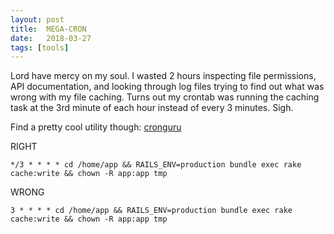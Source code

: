 ```yaml
---
layout: post
title:  MEGA-CRON
date:   2018-03-27
tags: [tools]
---
```

Lord have mercy on my soul. I wasted 2 hours inspecting file
permissions, API documentation, and looking through log files trying to
find out what was wrong with my file caching. Turns out my crontab was
running the caching task at the 3rd minute of each hour instead of every
3 minutes. Sigh.

Find a pretty cool utility though: [cronguru](https://crontab.guru/)

RIGHT

```
*/3 * * * * cd /home/app && RAILS_ENV=production bundle exec rake cache:write && chown -R app:app tmp
```
WRONG

```
3 * * * * cd /home/app && RAILS_ENV=production bundle exec rake cache:write && chown -R app:app tmp
```

